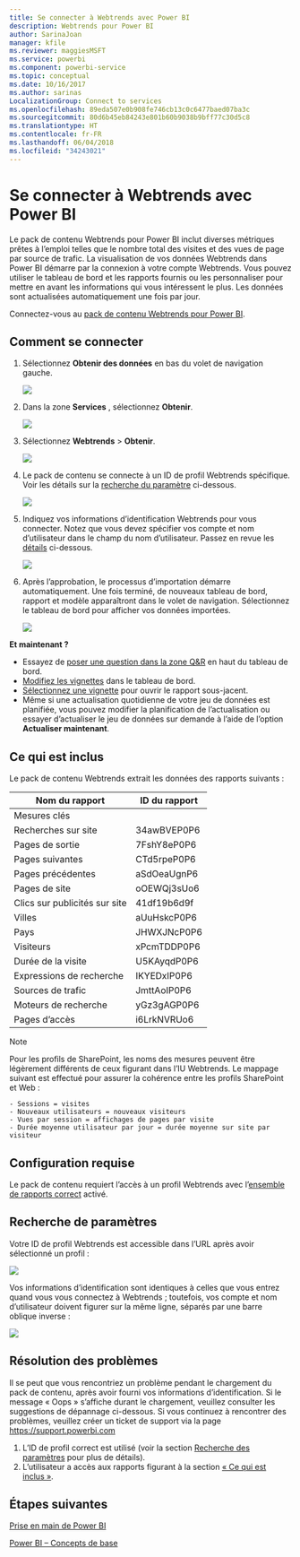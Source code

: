 ```yaml
---
title: Se connecter à Webtrends avec Power BI
description: Webtrends pour Power BI
author: SarinaJoan
manager: kfile
ms.reviewer: maggiesMSFT
ms.service: powerbi
ms.component: powerbi-service
ms.topic: conceptual
ms.date: 10/16/2017
ms.author: sarinas
LocalizationGroup: Connect to services
ms.openlocfilehash: 89eda507e0b908fe746cb13c0c6477baed07ba3c
ms.sourcegitcommit: 80d6b45eb84243e801b60b9038b9bff77c30d5c8
ms.translationtype: HT
ms.contentlocale: fr-FR
ms.lasthandoff: 06/04/2018
ms.locfileid: "34243021"
---
```

# <a name="connect-to-webtrends-with-power-bi"></a>Se connecter à Webtrends avec Power BI
Le pack de contenu Webtrends pour Power BI inclut diverses métriques prêtes à l’emploi telles que le nombre total des visites et des vues de page par source de trafic. La visualisation de vos données Webtrends dans Power BI démarre par la connexion à votre compte Webtrends. Vous pouvez utiliser le tableau de bord et les rapports fournis ou les personnaliser pour mettre en avant les informations qui vous intéressent le plus.  Les données sont actualisées automatiquement une fois par jour.

Connectez-vous au [pack de contenu Webtrends pour Power BI](https://app.powerbi.com/getdata/services/webtrends).

## <a name="how-to-connect"></a>Comment se connecter
1. Sélectionnez **Obtenir des données** en bas du volet de navigation gauche.
   
   ![](media/service-connect-to-webtrends/getdata3.png)
2. Dans la zone **Services** , sélectionnez **Obtenir**.
   
   ![](media/service-connect-to-webtrends/services.png)
3. Sélectionnez **Webtrends** \> **Obtenir**.
   
   ![](media/service-connect-to-webtrends/webtrends.png)
4. Le pack de contenu se connecte à un ID de profil Webtrends spécifique. Voir les détails sur la [recherche du paramètre](#FindingParams) ci-dessous.
   
   ![](media/service-connect-to-webtrends/parameters.png)
5. Indiquez vos informations d’identification Webtrends pour vous connecter. Notez que vous devez spécifier vos compte et nom d’utilisateur dans le champ du nom d’utilisateur. Passez en revue les [détails](#FindingParams) ci-dessous.
   
   ![](media/service-connect-to-webtrends/creds.png)
6. Après l’approbation, le processus d’importation démarre automatiquement. Une fois terminé, de nouveaux tableau de bord, rapport et modèle apparaîtront dans le volet de navigation. Sélectionnez le tableau de bord pour afficher vos données importées.
   
   ![](media/service-connect-to-webtrends/dashboard.png)

**Et maintenant ?**

* Essayez de [poser une question dans la zone Q&R](power-bi-q-and-a.md) en haut du tableau de bord.
* [Modifiez les vignettes](service-dashboard-edit-tile.md) dans le tableau de bord.
* [Sélectionnez une vignette](service-dashboard-tiles.md) pour ouvrir le rapport sous-jacent.
* Même si une actualisation quotidienne de votre jeu de données est planifiée, vous pouvez modifier la planification de l’actualisation ou essayer d’actualiser le jeu de données sur demande à l’aide de l’option **Actualiser maintenant**.

## <a name="whats-included"></a>Ce qui est inclus
<a name="Included"></a>

Le pack de contenu Webtrends extrait les données des rapports suivants :  

| Nom du rapport | ID du rapport |
| --- | --- |
| Mesures clés | |
| Recherches sur site |34awBVEP0P6 |
| Pages de sortie |7FshY8eP0P6 |
| Pages suivantes |CTd5rpeP0P6 |
| Pages précédentes |aSdOeaUgnP6 |
| Pages de site |oOEWQj3sUo6 |
| Clics sur publicités sur site |41df19b6d9f |
| Villes |aUuHskcP0P6 |
| Pays |JHWXJNcP0P6 |
| Visiteurs |xPcmTDDP0P6 |
| Durée de la visite |U5KAyqdP0P6 |
| Expressions de recherche |IKYEDxIP0P6 |
| Sources de trafic |JmttAoIP0P6 |
| Moteurs de recherche |yGz3gAGP0P6 |
| Pages d’accès |i6LrkNVRUo6 |

>[!NOTE]
>Pour les profils de SharePoint, les noms des mesures peuvent être légèrement différents de ceux figurant dans l’IU Webtrends. Le mappage suivant est effectué pour assurer la cohérence entre les profils SharePoint et Web :   

    - Sessions = visites  
    - Nouveaux utilisateurs = nouveaux visiteurs  
    - Vues par session = affichages de pages par visite  
    - Durée moyenne utilisateur par jour = durée moyenne sur site par visiteur  

## <a name="system-requirements"></a>Configuration requise
Le pack de contenu requiert l’accès à un profil Webtrends avec l’[ensemble de rapports correct](#Included) activé.

<a name="FindingParams"></a>

## <a name="finding-parameters"></a>Recherche de paramètres
Votre ID de profil Webtrends est accessible dans l’URL après avoir sélectionné un profil :

![](media/service-connect-to-webtrends/webtrendsparameters.png)

Vos informations d’identification sont identiques à celles que vous entrez quand vous vous connectez à Webtrends ; toutefois, vos compte et nom d’utilisateur doivent figurer sur la même ligne, séparés par une barre oblique inverse :

![](media/service-connect-to-webtrends/webtrendscreds.png)

## <a name="troubleshooting"></a>Résolution des problèmes
Il se peut que vous rencontriez un problème pendant le chargement du pack de contenu, après avoir fourni vos informations d’identification. Si le message « Oops » s’affiche durant le chargement, veuillez consulter les suggestions de dépannage ci-dessous. Si vous continuez à rencontrer des problèmes, veuillez créer un ticket de support via la page https://support.powerbi.com

1. L’ID de profil correct est utilisé (voir la section [Recherche des paramètres](#FindingParams) pour plus de détails).
2. L’utilisateur a accès aux rapports figurant à la section [« Ce qui est inclus »](#Included).

## <a name="next-steps"></a>Étapes suivantes
[Prise en main de Power BI](service-get-started.md)

[Power BI – Concepts de base](service-basic-concepts.md)

